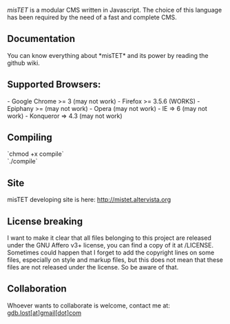*misTET* is a modular CMS written in Javascript. The choice of this language has been required by the need of a fast and complete CMS.<br>

<h2>Documentation</h2>
You can know everything about *misTET* and its power by reading the github wiki.

<h2>Supported Browsers:</h2>
	- Google Chrome >= 3 (may not work)
	- Firefox >= 3.5.6 (WORKS)
	- Epiphany >= (may not work)
	- Opera (may not work)
	- IE => 6 (may not work)
	- Konqueror => 4.3 (may not work)
	
<h2>Compiling</h2>
`chmod +x compile`<br>
`./compile`

<h2>Site</h2>
misTET developing site is here:
<a href = "http://mistet.altervista.org" target = "_blank">http://mistet.altervista.org</a>

<h2>License breaking</h2>
I want to make it clear that all files belonging to this project are released under the GNU Affero v3+ license, you can find a 
copy of it at /LICENSE. Sometimes could happen that I forget to add the copyright lines on some files, especially on style and
markup files, but this does not mean that these files are not released under the license. So be aware of that.

<h2>Collaboration</h2>
Whoever wants to collaborate is welcome, contact me at: <a href = "mailto:gdb.lost@gmail.com">gdb.lost[at]gmail[dot]com </a>
